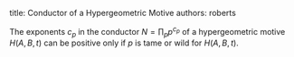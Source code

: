 title: Conductor of a Hypergeometric Motive
authors:
    roberts

The exponents $c_p$ in the conductor $N = \prod_p p^{c_p}$ of a hypergeometric motive $H(A,B,t)$ can be positive only if $p$ is <a knowl="lmfdb/hgm.tame">tame</a> or <a knowl="lmfdb/hgm.wild">wild</a> for $H(A,B,t)$. 
